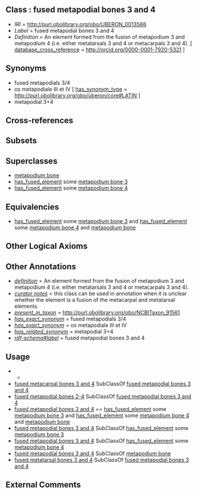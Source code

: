 
## Class : fused metapodial bones 3 and 4

 * *IRI* = http://purl.obolibrary.org/obo/UBERON_0013586
 * *Label* = fused metapodial bones 3 and 4
 * *Definition* = An element formed from the fusion of metapodium 3 and metapodium 4 (i.e. either metatarsals 3 and 4 or metacarpals 3 and 4). [ [database_cross_reference](../../ef/oboInOwl#hasDbXref.md) = http://orcid.org/0000-0001-7920-5321 ]

## Synonyms

 * fused metapodials 3/4
 * os metapodiale III et IV [ [has_synonym_type](../../pe/oboInOwl#hasSynonymType.md) = http://purl.obolibrary.org/obo/uberon/core#LATIN ]
 * metapodial 3+4

## Cross-references


## Subsets


## Superclasses

 * [metapodium bone](../../UBERON/21/UBERON_0003821.md)
 * [has_fused_element](../../RO/74/RO_0002374.md) some [metapodium bone 3](../../UBERON/83/UBERON_0013583.md)
 * [has_fused_element](../../RO/74/RO_0002374.md) some [metapodium bone 4](../../UBERON/84/UBERON_0013584.md)

## Equivalencies

 * [has_fused_element](../../RO/74/RO_0002374.md) some [metapodium bone 3](../../UBERON/83/UBERON_0013583.md) and [has_fused_element](../../RO/74/RO_0002374.md) some [metapodium bone 4](../../UBERON/84/UBERON_0013584.md) and [metapodium bone](../../UBERON/21/UBERON_0003821.md)

## Other Logical Axioms


## Other Annotations

 * *[definition](../../IAO/15/IAO_0000115.md)* = An element formed from the fusion of metapodium 3 and metapodium 4 (i.e. either metatarsals 3 and 4 or metacarpals 3 and 4).
 * *[curator notes](../../IAO/32/IAO_0000232.md)* = this class can be used in annotation when it is unclear whether the element is a fusion of the metacarpal and metatarsal elements.
 * *[present_in_taxon](../../RO/75/RO_0002175.md)* = http://purl.obolibrary.org/obo/NCBITaxon_91561
 * *[has_exact_synonym](../../ym/oboInOwl#hasExactSynonym.md)* = fused metapodials 3/4
 * *[has_exact_synonym](../../ym/oboInOwl#hasExactSynonym.md)* = os metapodiale III et IV
 * *[has_related_synonym](../../ym/oboInOwl#hasRelatedSynonym.md)* = metapodial 3+4
 * *[rdf-schema#label](../../el/rdf-schema#label.md)* = fused metapodial bones 3 and 4

## Usage

 * -
 * [fused metacarpal bones 3 and 4](../../UBERON/87/UBERON_0013587.md) SubClassOf [fused metapodial bones 3 and 4](../../UBERON/86/UBERON_0013586.md)
 * [fused metapodial bones 2-4](../../UBERON/62/UBERON_0014762.md) SubClassOf [fused metapodial bones 3 and 4](../../UBERON/86/UBERON_0013586.md)
 * [fused metapodial bones 3 and 4](../../UBERON/86/UBERON_0013586.md) == [has_fused_element](../../RO/74/RO_0002374.md) some [metapodium bone 3](../../UBERON/83/UBERON_0013583.md) and [has_fused_element](../../RO/74/RO_0002374.md) some [metapodium bone 4](../../UBERON/84/UBERON_0013584.md) and [metapodium bone](../../UBERON/21/UBERON_0003821.md)
 * [fused metapodial bones 3 and 4](../../UBERON/86/UBERON_0013586.md) SubClassOf [has_fused_element](../../RO/74/RO_0002374.md) some [metapodium bone 3](../../UBERON/83/UBERON_0013583.md)
 * [fused metapodial bones 3 and 4](../../UBERON/86/UBERON_0013586.md) SubClassOf [has_fused_element](../../RO/74/RO_0002374.md) some [metapodium bone 4](../../UBERON/84/UBERON_0013584.md)
 * [fused metapodial bones 3 and 4](../../UBERON/86/UBERON_0013586.md) SubClassOf [metapodium bone](../../UBERON/21/UBERON_0003821.md)
 * [fused metatarsal bones 3 and 4](../../UBERON/88/UBERON_0013588.md) SubClassOf [fused metapodial bones 3 and 4](../../UBERON/86/UBERON_0013586.md)

## External Comments

